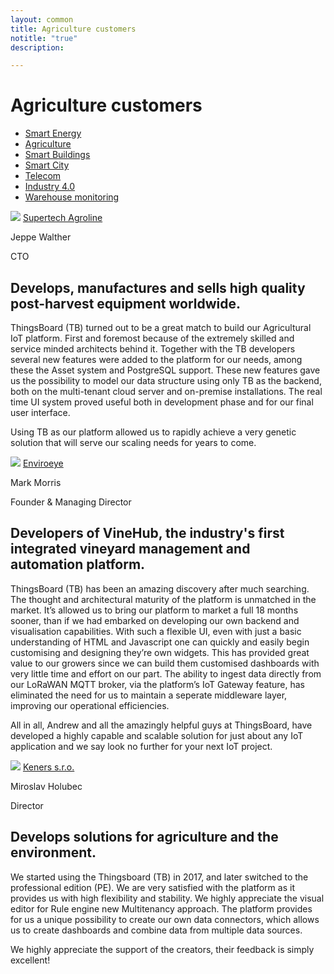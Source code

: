 ```yaml
---
layout: common
title: Agriculture customers
notitle: "true"
description:

---
```


<h1 class="mainTitle agriculture">Agriculture customers</h1>

<nav class="customers-nav">
    <ul>
        <li>
            <a href="/industries/smart-energy/">Smart Energy</a>
        </li>
        <li>
            <a href="/industries/agriculture/" class="active">Agriculture</a>
        </li>
        <li>
            <a href="/industries/smart-buildings/">Smart Buildings</a>
        </li>
        <li>
            <a href="/industries/smart-city/">Smart City</a>
        </li>
        <li>
            <a href="/industries/telecom/">Telecom</a>
        </li>
        <li>
            <a href="/industries/industry40/">Industry 4.0</a>
        </li>
        <li>
            <a href="/industries/warehouse-monitoring/">Warehouse monitoring</a>
        </li>
    </ul>
</nav>

<div class="customer-block">
    <div class="customer-company">
        <img class="customer-logo" src="/images/customers/supertech-agroline.png">
        <a class="outlink" href="http://agrolog.io" alt="Supertech Agroline">Supertech Agroline</a>
    </div>
    <div class="customer-content">
        <div class="person-container">
            <div class="person-title">
                <p class="person-name"> Jeppe Walther </p>
                <p class="person-position"> CTO </p>
            </div>
        </div>
        <h2>
            Develops, manufactures and sells high quality post-harvest equipment worldwide.
        </h2>
        <p>
            ThingsBoard (TB) turned out to be a great match to build our Agricultural IoT platform. 
            First and foremost because of the extremely skilled and service minded architects behind it. 
            Together with the TB developers several new features were added to the platform for our needs, 
            among these the Asset system and PostgreSQL support. 
            These new features gave us the possibility to model our data structure using only TB as the backend, both on the multi-tenant cloud server and on-premise installations.
            The real time UI system proved useful both in development phase and for our final user interface. 
        </p>
        <p>
            Using TB as our platform allowed us to rapidly achieve a very genetic solution that will serve our scaling needs for years to come. 
        </p>
    </div>
</div>

<div class="customer-block">
    <div class="customer-company">
        <img class="customer-logo" src="/images/customers/enviroeye.png">
        <a class="outlink" href="https://www.enviroeye.com.au/" alt="Enviroeye">Enviroeye</a>
    </div>
    <div class="customer-content">
        <div class="person-container">
            <div class="person-title">
                <p class="person-name"> Mark Morris </p>
                <p class="person-position"> Founder & Managing Director </p>
            </div>
        </div>
        <h2>
            Developers of VineHub, the industry's first integrated vineyard management and automation platform.
        </h2>
        <p>
            ThingsBoard (TB) has been an amazing discovery after much searching. The thought and architectural maturity of the platform is unmatched in the market. It’s allowed us to bring our platform to market a full 18 months sooner, than if we had embarked on developing our own backend and visualisation capabilities. With such a flexible UI, even with just a basic understanding of HTML and Javascript one can quickly and easily begin customising and designing they’re own widgets. This has provided great value to our growers since we can build them customised dashboards with very little time and effort on our part. The ability to ingest data directly from our LoRaWAN MQTT broker, via the platform’s IoT Gateway feature, has eliminated the need for us to maintain a seperate middleware layer, improving our operational efficiencies.
        </p>
        <p>
            All in all, Andrew and all the amazingly helpful guys at ThingsBoard, have developed a highly capable and scalable solution for just about any IoT application and we say look no further for your next IoT project. 
        </p>
    </div>
</div>

<div class="customer-block">
    <div class="customer-company">
        <img class="customer-logo" src="/images/customers/Keners.png">
        <a class="outlink" href="http://www.keners.sk/" alt="Keners s.r.o.">Keners s.r.o.</a>
    </div>
    <div class="customer-content">
        <div class="person-container">
            <div class="person-title">
                <p class="person-name"> Miroslav Holubec </p>
                <p class="person-position"> Director </p>
            </div>
        </div>
        <h2>
            Develops solutions for agriculture and the environment.
        </h2>
        <p>
            We started using the Thingsboard (TB) in 2017, and later switched to the professional edition (PE). We are very satisfied with the platform as it provides us with high flexibility and stability. We highly appreciate the visual editor for Rule engine new Multitenancy approach. The platform provides for us a unique possibility to create our own data connectors, which allows us to create dashboards and combine data from multiple data sources.
        </p>
        <p>
            We highly appreciate the support of the creators, their feedback is simply excellent!
        </p>
    </div>
</div>